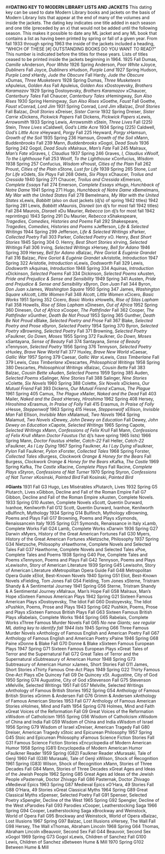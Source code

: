 ##**DATING KEY TO MODERN LIBRARY LISTS AND JACKETS**   This dating key can be used to date Modern Library books and jackets on the basis of Modern Library lists that appear at the end of many of the volumes and inside the jackets. The dating key indicates one title added in each season and one title (preceded by an *x*) that would not be added until the following season. This makes it possible to date any ML jacket and any ML book that contains a list as having been printed by spring or fall of a given year.   From fall 1933 through spring 1963 the inside of the jackets included a heading, “WHICH OF THESE \[#] OUTSTANDING BOOKS DO YOU WANT TO READ?” This number is indicated before the titles for these years. Lists of titles ceased to be printed inside the jackets beginning in 1964.   1925 Fall Dumas, *Camille* xAnderson, *Poor White*   1926 Spring Anderson, *Poor White* xJoyce, *Dubliners*     Fall Joyce, *Dubliners* xHudson, *Purple Land*   1927 Spring Hudson, *Purple Land* xHardy, *Jude the Obscure*       Fall Hardy, *Jude the Obscure* xDumas, *Three Musketeers*   1928 Spring Dumas, *Three Musketeers* xApuleius, *Golden Ass*       Fall Apuleius, *Golden Ass* xDostoyevsky, *Brothers Karamazov*   1929 Spring Dostoyevsky, *Brothers Karamazov* xChaucer, *Canterbury Tales*       Fall Chaucer, *Canterbury Tales* xHemingway, *Sun Also Rises*   1930 Spring Hemingway, *Sun Also Rises* xGoethe, *Faust*       Fall Goethe, *Faust* xConrad, *Lord Jim*   1931 Spring Conrad, *Lord Jim* xBalzac, *Droll Stories*       Fall Balzac, *Droll Stories* xDreiser, *Sister Carrie*   1932 Spring Dreiser, *Sister Carrie* xDickens, *Pickwick Papers*       Fall Dickens, *Pickwick Papers* xLewis, *Arrowsmith*   1933 Spring Lewis, *Arrowsmith* xStein, *Three Lives*       Fall (225) Stein, *Three Lives* xCaldwell, *God’s Little Acre*   1934 Spring (225) Caldwell, *God’s Little Acre* xHeyward, *Porgy*       Fall 225 Heyward, *Porgy* xHamsun, *Growth of the Soil*   1935 Spring 236 Hamsun, *Growth of the Soil* xMann, *Buddenbrooks*       Fall 239 Mann, *Buddenbrooks* xGogol, *Dead Souls*   1936 Spring 242 Gogol, *Dead Souls* xMalraux, *Man’s Fate*       Fall 245 Malraux, *Man’s Fate* xGraves, *I, Claudius*   1937 Spring 246 Graves, *I, Claudius* xWoolf, *To the Lighthouse*       Fall 253 Woolf, *To the Lighthouse* xConfucius, *Wisdom*   1938 Spring 257 Confucius, *Wisdom* xProust, *Cities of the Plain*       Fall 262 Proust, *Cities of the Plain* xStone, *Lust for Life*   1939 Spring 265 Stone, *Lust for Life* xOdets, *Six Plays*       Fall 268 Odets, *Six Plays* xChaucer, *Troilus and Cressida*   1940 Spring 271 Chaucer, *Troilus and Cressida* xEmerson, *Complete Essays*       Fall 274 Emerson, *Complete Essays* xHugo, *Hunchback of Notre Dame*   1941 Spring 271 Hugo, *Hunchback of Notre Dame* xBemelmans, *My War with the United States*       Fall 278 Bemelmans, *My War with the United States* xLewis, *Babbitt* (also on dust jackets (dj’s) of spring 1942 titles)   1942 Spring 281 Lewis, *Babbitt* xMaurois, *Disraeli* (on dj’s for most fall 1942 titles)       Fall 284 Maurois, *Disraeli* xDu Maurier, *Rebecca* (on dj’s for most fall 1942 reprintings)   1943 Spring 291 Du Maurier, *Rebecca* xShakespeare, *Tragedies, Comedies, Histories and Poems*       Fall 292 Shakespeare, *Tragedies, Comedies, Histories and Poems* xJefferson, *Life & Selected Writings*   1944 Spring 299 Jefferson, *Life & Selected Writings* xParker, *Collected Poetry*       Fall 303 Parker, *Collected Poetry* xO. Henry, *Best Short Stories*   1945 Spring 304 O. Henry, *Best Short Stories* xIrving, *Selected Writings*       Fall 306 Irving, *Selected Writings* xHersey, *Bell for Adano*   1946 Spring 309 Hersey, *Bell for Adano* xBalzac, *Père Goriot & Eugénie Grandet*       Fall 316 Balzac, *Père Goriot & Eugénie Grandet* xAristotle, *Introduction*   1947 Spring 322 Aristotle, *Introduction* xLewis, *Dodsworth*       Fall 329 Lewis, *Dodsworth* xAquinas, *Introduction*   1948 Spring 334 Aquinas, *Introduction* xDickinson, *Selected Poems*       Fall 334 Dickinson, *Selected Poems* xAusten, *Pride and Prejudice & Sense and Sensibility*   1949 Spring 341 Austen, *Pride and Prejudice & Sense and Sensibility* xByron, *Don Juan*       Fall 344 Byron, *Don Juan* xJames, *Washington Square*   1950 Spring 347 James, *Washington Square* xAlcott, *Little Women*       Fall 348 Alcott, *Little Women* xCicero, *Basic Works*   1951 Spring 352 Cicero, *Basic Works* xHowells, *Rise of Silas Lapham*       Fall 358 Howells, *Rise of Silas Lapham* xDinesen, *Out of Africa*   1952 Spring 360 Dinesen, *Out of Africa* xCooper, *The Pathfinder*       Fall 362 Cooper, *The Pathfinder* xGunther, *Death Be Not Proud*   1953 Spring 365 Gunther, *Death Be Not Proud* xBlake, *Selected Poetry and Prose*       Fall 367 Blake, *Selected Poetry and Prose* xByron, *Selected Poetry*   1954 Spring 370 Byron, *Selected Poetry* xBrowning, *Selected Poetry*       Fall 371 Browning, *Selected Poetry* xFaulkner, *Go Down, Moses*   1955 Spring 372 Faulkner, *Go Down, Moses* xSantayana, *Sense of Beauty*       Fall 374 Santayana, *Sense of Beauty* xTennyson, *Selected Poetry*   1956 Spring 376 Tennyson, *Selected Poetry* xHuxley, *Brave New World*       Fall 377 Huxley, *Brave New World* xCaesar, *Gallic War*   1957 Spring 379 Caesar, *Gallic War* xLewis, *Cass Timberlane*       Fall 379 Lewis, *Cass Timberlane* xDescartes, *Philosophical Writings*   1958 Spring 380 Descartes, *Philosophical Writings* xBalzac, *Cousin Bette*       Fall 383 Balzac, *Cousin Bette* xAuden, *Selected Poems*   1959 Spring 385 Auden, *Selected Poems* xSalinger, *Nine Stories*       Fall 388 Salinger, *Nine Stories* xColette, *Six Novels*   1960 Spring 388 Colette, *Six Novels* xDickens, *Our Mutual Friend*       Fall 393 Dickens, *Our Mutual Friend* xCamus, *The Plague*   1961 Spring 405 Camus, *The Plague* xMailer, *Naked and the Dead*       Fall 403 Mailer, *Naked and the Dead* xHersey, *Hiroshima*   1962 Spring 408 Hersey, *Hiroshima* xErasmus, *In Praise of Folly*       Fall 415 Erasmus, *In Praise of Folly* xHesse, *Steppenwolf*   1963 Spring 415 Hesse, *Steppenwolf* xEllison, *Invisible Man*       Fall Ellison, *Invisible Man* xMalamud, *Two Novels*   1964 Spring Malamud, *Two Novels* xDewey, *John Dewey on Education*       Fall Dewey, *John Dewey on Education* xCapote, *Selected Writings*   1965 Spring Capote, *Selected Writings* xMann, *Confessions of Felix Krull*       Fall Mann, *Confessions of Felix Krull* xMann *Doctor Faustus* (1st dj’s have spring 1965 lists)   1966 Spring Mann, *Doctor Faustus* xHeller, *Catch-22*       Fall Heller, *Catch-22* xFaulkner, *As I Lay Dying*   1967 Spring Faulkner, *As I Lay Dying* xFaulkner, *Pylon*       Fall Faulkner, *Pylon* xForster, *Collected Tales*   1968 Spring Forster, *Collected Tales* xBurgess, *Clockwork Orange & Honey for the Bears*       Fall Burgess, *Clockwork Orange & Honey for the Bears* xKafka, *The Castle*   1969 Spring Kafka, *The Castle* xRacine, *Complete Plays*       Fall Racine, *Complete Plays* xStyron, *Confessions of Nat Turner*   1970 Spring Styron, *Confessions of Nat Turner* xKosinski, *Painted Bird*       Fall Kosinski, *Painted Bird*    

 #**Giants**   1931 Fall G3 Hugo, Les Misérables xPlutarch, Lives   1932 Spring G5 Plutarch, Lives xGibbon, Decline and Fall of the Roman Empire       Fall G7 Gibbon, Decline and Fall of the Roman Empire xAusten, Complete Novels.   1933 Spring G10 Austen, Complete Novels xScott, Quentin Durward, Ivanhoe, Kenilworth       Fall G12 Scott, Quentin Durward, Ivanhoe, Kenilworth xBulfinch, Mythology   1934 Spring G14 Bulfinch, Mythology xBrowning, Poems and Plays       Fall G17 Browning, Poems and Plays xSymonds, Renaissancein Italy   1935 Spring G21 Symonds, Renaissance in Italy xLamb, Complete Works       Fall G24 Lamb, Complete Works xDarwin   1936 Spring G27 Darwin xMyers, History of the Great American Fortunes       Fall G30 Myers, History of the Great American Fortunes xNietzsche, Philosophy   1937 Spring G34 Nietzsche, Philosophy xHawthorne, Complete Novels and Selected Tales       Fall G37 Hawthorne, Complete Novels and Selected Tales xPoe, Complete Tales and Poems   1938 Spring G40 Poe, Complete Tales and Poems xTennyson, Poems and Plays       Fall G42 Tennyson, Poems and Plays xLewisohn, Story of American Literature   1939 Spring G45 Lewisohn, Story of American Literature xMetropolitan Opera Guide       Fall G48 Metropolitan Opera Guide xEliot, Best-Known Novels   1940 Spring G51 Eliot, Best-Known Novels xFielding, Tom Jones       Fall G54 Fielding, Tom Jones xSterne, Tristram Shandy & A Sentimental Journey   1941 Spring G56 Sterne, Tristram Shandy & A Sentimental Journey xMalraux, Man’s Hope       Fall G58 Malraux, Man’s Hope xSixteen Famous American Plays   1942 Spring G21 Sixteen Famous American Plays xDostoyevsky, The Idiot       Fall G60 Dostoyevsky, The Idiot xPushkin, Poems, Prose and Plays   1943 Spring G62 Pushkin, Poems, Prose and Plays xSixteen Famous British Plays       Fall G63 Sixteen Famous British Plays xRabelais, Complete Works   1944 Spring G65 Rabelais, Complete Works xThree Famous Murder Novels       Fall G65 *No new Giants; see regular ML dating key to identify fall 1944 lists*   1945 Spring G66 Three Famous Murder Novels xAnthology of Famous English and American Poetry       Fall G67 Anthology of Famous English and American Poetry xPaine   1946 Spring G68 Paine xDonne & Blake       Fall G70 Donne & Blake xSixteen Famous European Plays   1947 Spring G71 Sixteen Famous European Plays xGreat Tales of Terror and the Supernatural       Fall G72 Great Tales of Terror and the Supernatural xSubtreasury of American Humor   1948 Spring G73 Subtreasury of American Humor xJames, Short Stories       Fall G11 James, Short Stories xThirty Famous One-Act Plays   1949 Spring G22 Thirty Famous One-Act Plays xDe Quincey       Fall G9 De Quincey xSt. Augustine, City of God   1950 Spring G74 Augustine, City of God xStevenson       Fall G75 Stevenson xMelville, Selected Writings   1951 Fall G57 Melville, Selected Writings xAnthology of Famous British Stories   1952 Spring G54 Anthology of Famous British Stories xGrimm & Andersen       Fall G76 Grimm & Andersen xAnthology of Famous American Stories   1953 Fall G77 Anthology of Famous American Stories xHolmes, Mind and Faith   1954 Spring G78 Holmes, Mind and Faith xGreat Voices of the Reformation       Fall G9 Great Voices of the Reformation xWisdom of Catholicism   1955 Spring G56 Wisdom of Catholicism xWisdom of China and India       Fall G59 Wisdom of China and India xWisdom of Israel   1956 Spring G79 Wisdom of Israel xDreiser, American Tragedy       Fall G80 Dreiser, American Tragedy xStoic and Epicurean Philosophy   1957 Spring G45 Stoic and Epicurean Philosophy xFamous Science Fiction Stories       Fall G31 Famous Science Fiction Stories xEncyclopedia of Modern American Humor   1958 Spring (G81) Encyclopedia of Modern American Humor xFaulkner Reader   1959 Spring (G82) Faulkner Reader xMurasaki, Tale of Genji   1960 Fall (G38) Murasaki, Tale of Genji xWilson, Shock of Recognition   1961 Spring (G83) Wilson, Shock of Recognition xMann, Stories of Three Decades       Fall G84 Mann, Stories of Three Decades xGreat Ages and Ideas of the Jewish People   1962 Spring G85 Great Ages ad Ideas of the Jewish People xPasternak, Doctor Zhivago       Fall G86 Pasternak, Doctor Zhivago xMedieval Epics   1963 Spring G87 Medieval Epics xO’Hara, 49 Stories       Fall G88 O’Hara, 49 Stories xGreat Classical Myths   1964 Spring G89 Great Classical Myths xSpenser, Selected Poetry       Fall G91 Spenser, Selected Poetry xSpengler, Decline of the West   1965 Spring G92 Spengler, Decline of the West xParodies       Fall G93 Parodies xCooper, Leatherstocking Saga   1966 Spring G94 Cooper, Leatherstocking Saga xBrockway and Weinstock, World of Opera       Fall G95 Brockway and Weinstock, World of Opera xBalzac, Lost Illusions   1967 Spring G97 Balzac, Lost Illusions xHersey, The Wall       Fall G98 Hersey, The Wall xThomas, Abraham Lincoln   1968 Spring G64 Thomas, Abraham Lincoln xBeauvoir, Second Sex       Fall G44 Beauvoir, Second Sex xGogol   1969 Spring G73 Gogol xLewis, Children of Sanchez       Fall G100 Lewis, Children of Sanchez xBetween Hume & Mill   1970 Spring G102 Between Hume & Mill 